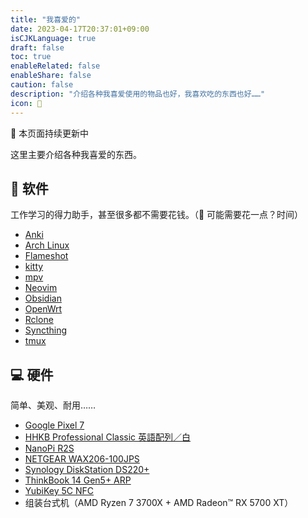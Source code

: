 ```yaml
---
title: "我喜爱的"
date: 2023-04-17T20:37:01+09:00
isCJKLanguage: true
draft: false
toc: true
enableRelated: false
enableShare: false
caution: false
description: "介绍各种我喜爱使用的物品也好，我喜欢吃的东西也好……"
icon: 💙
---
```


📢 本页面持续更新中

这里主要介绍各种我喜爱的东西。

## 🚀 软件

工作学习的得力助手，甚至很多都不需要花钱。（🤫 可能需要花一点？时间）

- [Anki](https://apps.ankiweb.net/)
- [Arch Linux](https://archlinux.org/)
- [Flameshot](https://flameshot.org/)
- [kitty](https://sw.kovidgoyal.net/kitty/)
- [mpv](https://mpv.io/)
- [Neovim](https://neovim.io/)
- [Obsidian](https://obsidian.md/)
- [OpenWrt](https://openwrt.org/)
- [Rclone](https://rclone.org/)
- [Syncthing](https://syncthing.net/)
- [tmux](https://github.com/tmux/tmux)

## 💻 硬件

简单、美观、耐用……

- [Google Pixel 7](https://store.google.com/product/pixel_7)
- [HHKB Professional Classic 英語配列／白](https://happyhackingkb.com/jp/products/classic/)
- [NanoPi R2S](https://wiki.friendlyelec.com/wiki/index.php/NanoPi_R2S)
- [NETGEAR WAX206-100JPS](https://www.netgear.com/jp/business/wifi/access-points/wax206/)
- [Synology DiskStation DS220+](https://www.synology.com/ja-jp/products/DS220+)
- [ThinkBook 14 Gen5+ ARP](https://newthink.lenovo.com.cn/driveList.html?selname=ThinkBook%2014%20Gen5%2B%20ARP)
- [YubiKey 5C NFC](https://www.yubico.com/setup/yubikey-5-series/)
- 组装台式机（AMD Ryzen 7 3700X + AMD Radeon™ RX 5700 XT）
